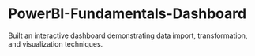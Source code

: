 # PowerBI-Fundamentals-Dashboard
Built an interactive dashboard demonstrating data import, transformation, and visualization techniques.
